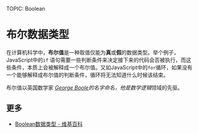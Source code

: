 TOPIC: Boolean

# 布尔数据类型

在计算机科学中，**布尔值**是一种取值仅能为**真**或**假**的数据类型。举个例子，JavaScript中的`if`
语句需要一些判断条件来决定接下来的代码会否被执行，而这些条件，本质上会被解释成一个布尔值。又如JavaScript中的`for`循环，如果没有一个能够解释成布尔值的判断条件，循环将无法知道什么时候该结束。

布尔值以英国数学家 *[George Boole](https://en.wikipedia.org/wiki/George%20Boole)*的名字命名，他是*数学逻辑*领域的先驱。

## 更多

- [Boolean数据类型 - 维基百科](https://en.wikipedia.org/wiki/Boolean%20data%20type)
